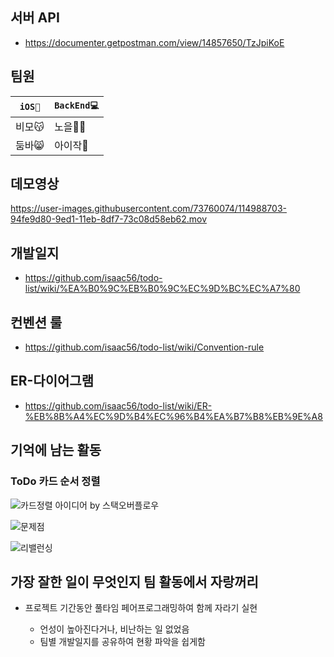 ## 서버 API
- https://documenter.getpostman.com/view/14857650/TzJpiKoE

## 팀원
|`iOS📱`|`BackEnd💻`|
|---|---|
|비모😽|노을🤷‍♂️|
|둠바😸|아이작🤠|

## 데모영상
https://user-images.githubusercontent.com/73760074/114988703-94fe9d80-9ed1-11eb-8df7-73c08d58eb62.mov


## 개발일지
- https://github.com/isaac56/todo-list/wiki/%EA%B0%9C%EB%B0%9C%EC%9D%BC%EC%A7%80

## 컨벤션 룰
- https://github.com/isaac56/todo-list/wiki/Convention-rule

## ER-다이어그램
- https://github.com/isaac56/todo-list/wiki/ER-%EB%8B%A4%EC%9D%B4%EC%96%B4%EA%B7%B8%EB%9E%A8


## 기억에 남는 활동

### ToDo 카드 순서 정렬

![카드정렬 아이디어 by 스택오버플로우](https://user-images.githubusercontent.com/73760074/114991736-e3616b80-9ed4-11eb-9140-5aea68ab206a.png)

![문제점](https://user-images.githubusercontent.com/73760074/114991743-e5c3c580-9ed4-11eb-9528-736fa9d9c2db.png)

![리밸런싱](https://user-images.githubusercontent.com/73760074/114991750-e6f4f280-9ed4-11eb-86e9-9ef66742dcd2.png)


## 가장 잘한 일이 무엇인지 팀 활동에서 자랑꺼리

- 프로젝트 기간동안 풀타임 페어프로그래밍하여 함께 자라기 실현
  
  - 언성이 높아진다거나, 비난하는 일 없었음
  - 팀별 개발일지를 공유하여 현황 파악을 쉽게함